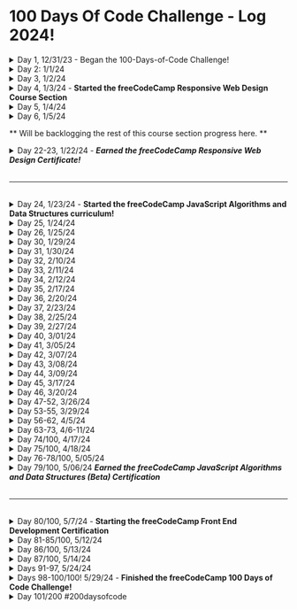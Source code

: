 # 100 Days Of Code Challenge - Log 2024!

<details>
<summary>Day 1, 12/31/23 - Began the 100-Days-of-Code Challenge!</summary>

Kicked off with beginning to study a comprehensive guide to Django. Interspersed with a new Google Cloud Skills boost introduction learning path.
Later I'll begin the Learn React by building a Mortgage Calculator project.
Happy New Year from the pacific NW everyone!<br>
Links to material:

1. [Mastering Django, a comprehensive guide from beginners to advanced](https://medium.com/@shaikhrayyan123/mastering-django-now-a-comprehensive-guide-from-beginner-to-advanced-5108cbe894b0)
2. [Learn React by building a mortgage Calculator project](https://www.freecodecamp.org/news/react-mortgage-calculator-tutorial-for-beginners/)
</details>

<details>
<summary>Day 2: 1/1/24</summary>

- Further reading course on Django
- Started the freeCodeCamp TypeScript full course for beginners tutorial, which is amazing to code along with!<br>
[Learn TypeScript](https://www.youtube.com/watch?v=30LWjhZzg50)
</details>

<details>
<summary>Day 3, 1/2/24</summary>

- Time for a refresher on Loop Concepts and Types in JS
- Continuing to code along with freeCodeCamp TypeScript full course tutorial: section on intro to Types/Docs, & Type Inference
</details>

<details>
<summary>Day 4, 1/3/24 - <b>Started the freeCodeCamp Responsive Web Design Course Section</b></summary>
The log from here on out will mostly be filled with these course modules as I work towards each curriculum certificate!

[freeCodeCamp Curriculum](https://www.freecodecamp.org/learn/)
- Completed Learn CSS by Building a Set of Colored Markers
- Moving on to continue with freeCodeCamp Typescript tutorial for the rest of the afternoon.

_Always love doing CSS refreshers to keep up to date with my understanding of all the various ways to shade, shadow & color_

</details>

<details>
<summary>Day 5, 1/4/24 </summary>
  Completed:

- Learn HTML by building a cat photo app
- Learn basic CSS by building a cafe menu
- Moving over to continuing to code along with TypeScript Full course tutorial
</details>

<details>
<summary>Day 6,  1/5/24</summary>
Completed:

- Registration Form
- Survey Form
- CSS Box model Rothko painting
- Moving on to continue coding along with TypeScript Full Tutorial.
</details>
<p></p>
<p>** Will be backlogging the rest of this course section progress here. **</p>

<details>
<summary>Day 22-23, 1/22/24 - <b><i>Earned the freeCodeCamp Responsive Web Design Certificate!</i></b></summary>
Completed:

- Learn css by by building a ferris wheel
- Learn css transforms by building a penguin
- Build a portfolio page
</details>
<br>
<hr>
<br>
<details>
<summary>Day 24, 1/23/24 - <b>Started the freeCodeCamp JavaScript Algorithms and Data Structures curriculum!</b></summary>

- Working through the 1st group module of the Javascript, Algorithms & Data Structures curriculum. Loving the refresher! 
I hadn't used querySelector in some time 🙃
Also, really enjoying coding the RPG, as game development is not my focus, it's pretty cool to dig into and learn from the build. 
</details>

<details>
<summary>Day 25, 1/24/24</summary>

- Continue working through the JS, Algo & DS initial module: building a Role Playing Game
</details>

<details>
<summary>Day 26, 1/25/24</summary>
Completed:

- Learn JavaScript by building a Role Playing Game.

Being that game development isn't my main avenue of interest, it's a great way to brush up on some solid JS basics and learning more, 
as is always the case...study, practice, build! 
</details>

<details>
<summary>Day 30, 1/29/24</summary>

- Studying all things Git today with my new book Gitting Things Done
</details>

<details>
<summary>Day 31, 1/30/24</summary>
Completed:

- Learn Form Validation by Completing a Calorie Counter
- Started reading 'Gitting Things Done' as well. Such a great book!
</details>

<details>
<summary>Day 32, 2/10/24</summary>

-  I'm back at it after a brief break. Working through the JavaScript course section on string and array methods. I love ternary operators!
</details>

<details>
<summary>Day 33, 2/11/24</summary>
Completed:

- Learn String and Array Methods by building a Music Player
- Learn Date object by building a Date Formatter
- Build a Palindrome Checker, 1st module certification project
</details>

<details>
<summary>Day 34, 2/12/24</summary>

- Studying, practicing, deep diving all things Git today, specifically 'blobs and their respective SHA-1s'. Then taking a brief break.

</details>

<details>
<summary>Day 35, 2/17/24</summary>
Completed:

- Learn Modern JavaScript Methods by building football team cards
- Reading and practicing along with Gitting Things Done book. 📚

Expect some updates as I enter nonconsecutive days. Life, work, and exhaustion may delay them, but I'm determined to succeed!
</details>

<details>
<summary>Day 36, 2/20/24</summary>
Completed these freeCodeCamp JavaScript course modules:

- Learn local storage by building a todo app
- Learn recursion by building a decimal to binary converter

(days 18th, 19th 20th, working tons too, applying to dev jobs, trying to read more as well) 
</details>

<details>
<summary>Day 37, 2/23/24</summary>
Completed:

- Build a Roman Numeral Converter project

(this was a 3 day build, as work was busy as well)
</details>
<details>
<summary>Day 38, 2/25/24</summary>
Completed:

- Learn basic algorithmic thinking by building a number sorter
</details>
<details>
<summary>Day 39, 2/27/24</summary>
Completed: (2 day build)

- Learn advanced array methods by building a statistics calculator
</details>

<details>
<summary>Day 40, 3/01/24</summary>

- Working thru functional programming techniques by building a spreadsheet via the JavaScript course module
(had an insane workweek, 9 & 10hr days 😠 ) 
</details>

<details>
<summary>Day 41, 3/05/24</summary>
Completed:

- Learn functional programming by building a spreadsheet course module. (multi day build)
This was exciting to learn how to build! 
</details>

<details>
<summary>Day 42, 3/07/24</summary>

 - Began working on the course module: Learn Regular Expressions by Building a Spam Filter.
This is a pretty cool lesson. I enjoy the code behind these odd character combinations.
</details>

<details>
<summary>Day 43, 3/08/24</summary>
Completed:

 - JavaScript Learn regular expressions by building a Spam Filter.
</details>

<details>
<summary>Day 44, 3/09/24</summary>
Completed:

 - the 3rd  freeCodeCamp JavaScript, Algorithms, and Data Structures  certification project: Build a Telephone Number Validator
</details>

<details>
<summary>Day 45, 3/17/24</summary>

 - Took a weeks break. Busy with work and family. Picked up where I left off with JS OOP course module on building a Shopping Cart.  
</details>

<details>
<summary>Day 46, 3/20/24</summary>
Completed:

 - Learn Basic OOP by building a Shopping Cart  
</details>
<details>
<summary>Day 47-52, 3/26/24</summary>

- working through the freeCodeCamp course module on intermediate OOP by building a Platformer Game -- this is fun!
- studying the new free google tech dev guide curriculum on DSA
- applying to dev jobs, working a day job, applying to more dev jobs, gardening, eating, sleeping.
</details>

<details>
<summary>Day 53-55, 3/29/24</summary>
Completed:

- Intermdiate JS OOP by building a platformer game lesson. Only 5 modules left till certification! 
but, the sun's out.. and here in the PNW, you have to take advantage. 
</details>

<details>
<summary>Day 56-62, 4/5/24</summary>

- Completed the freeCodeCamp course module: JS Intermediate Algorithmic thinking by building a Dice Game. 
- Studying & coding along all week my hardcopy of Gitting Things Done
- Started the free Google Tech DSA studies
Having a blast with this weeks programming and reading. Spring has sprung! 
</details>

<details>
<summary>Day 63-73, 4/6-11/24</summary>

- Completed the freeCodeCamp certification course module: JS Intermediate Algorithmic Build a Cash Register. 
- Work was busy as all heck that last week. So coding was intermittent. But I finally got this project finished!
</details>

<details>
<summary>Day 74/100, 4/17/24</summary>

- Home from work, began the freeCodeCamp JS course module: Learn fetch and promises by building an fcc authors page. I love working with APIs. This will be fun. . 
</details>

<details>
<summary>Day 75/100, 4/18/24</summary>

- Completed the freeCodeCamp Intermediate JavaScript course module: Learn Fetch and Promises by Building an fCC Authors Page. APIs are fun!
</details>

<details>

<summary>Day 76-78/100, 5/05/24</summary>

- I'm back after taking a break, a bit of travel & relaxation. Picking up where I left off.
Completed the freeCodeCamp Learn Asynchronous Programming by Building an fCC Forum Leaderboard this morning. 
One more course module to get the Intermediate JavaScript Algorithms and Data Structures certificate! Onwards!
</details>
<details>

<summary>Day 79/100, 5/06/24 <b><i>Earned the freeCodeCamp JavaScript Algorithms and Data Structures (Beta) Certification</i></b></summary>

- Very excited to have completed the final project, Build a Pokemon Search App, and earned my freeCodeCamp JavaScript Algorithms and Data Structures (Beta) Certification! Truly an amazing resource and am very grateful to have access to this curriculum! Onwards to the Front End course!
</details>
<br>
<hr>
<br>
<details>
<summary>Day 80/100, 5/7/24 - <b>Starting the freeCodeCamp Front End Development Certification</b></summary>

* Continuting the 100 Days of Code Challenge with the freeCodeCamp Front End Development Libraries certification curriculum. Exciting!
</details>
<details>
<summary>Day 81-85/100, 5/12/24</summary>

- Continuing to work thru the Front End curriculum. And gardening alot. It's finally nice here in the PNW.
</details>
<details>
<summary>Day 86/100, 5/13/24</summary>

- Not feeling particularly well today.. and worked my tush off. 
So, laid into reading up on getting more involved in Open Source projects on the GitHub ReadMe blog. Great site! Highly recommended if you haven't checked it out. Tons of great reads:
[GitHub ReadMe Link](https://github.com/readme/topics/open-source)
</details>
<details>
<summary>Day 87/100, 5/14/24</summary>

- Continuing to work through the Front End curriculum.. currently jQuery
</details>
<details>
<summary>Days 91-97, 5/24/24</summary>

- busy as heck family / work week 
- continuing to work thru the :fcc: front end curriculum
- studying Electron JS.. which is really cool!
- also, began a nicely discounted udemy React - the complete guide including Next.js / Redux course 
</details>
<details>
<summary>Days 98-100/100! 5/29/24 - <b>Finished the freeCodeCamp 100 Days of Code Challenge!</b></summary>

- Well I reckon I finished this round! Feel great about my progress & the hashtag#freeCodeCamp community is awesome. 
I'm continuing to work through the freeCodeCamp front end libraries curriculum, moving nicely thru the udemy react/next.js/redux course i enrolled in & studying a bit of Electron JS

..and of course sending out applications for that 1st dev role. I'm looking into possibly enrolling to get a CS degree. Not sure about that yet. Onwards! I'll still post progress on the curriculum as I go forward.

ps - Should I finally install GitHub Copilot after all this time?
</details>

<details>
<summary>Day 101/200 #200daysofcode</summary>

- Continuing my React complete course on udemy : sidebarred with the free Full Stack Open course from University of Helsinki ECTS/Open University!
- Intermittently following along with great tutorial on building a Discord bot that goes choo choo!
- Applying to jobs I find on ClimateBase, ClimateTechList. I'd love to work in Climate Tech industry!
</details>


